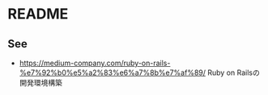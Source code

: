 # README

## See 

* <https://medium-company.com/ruby-on-rails-%e7%92%b0%e5%a2%83%e6%a7%8b%e7%af%89/>
  Ruby on Railsの開発環境構築
